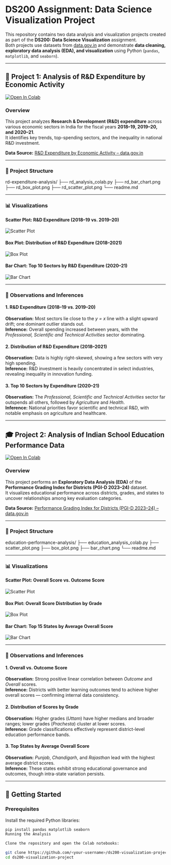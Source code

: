 # DS200 Assignment: Data Science Visualization Project  

This repository contains two data analysis and visualization projects created as part of the **DS200: Data Science Visualization** assignment.  
Both projects use datasets from [data.gov.in](https://data.gov.in) and demonstrate **data cleaning, exploratory data analysis (EDA), and visualization** using Python (`pandas`, `matplotlib`, and `seaborn`).

---

## 🔬 Project 1: Analysis of R&D Expenditure by Economic Activity  

[![Open In Colab](https://colab.research.google.com/assets/colab-badge.svg)](https://colab.research.google.com/drive/your_colab_link_here)

### Overview  
This project analyzes **Research & Development (R&D) expenditure** across various economic sectors in India for the fiscal years **2018–19, 2019–20, and 2020–21**.  
It identifies key trends, top-spending sectors, and the inequality in national R&D investment.

**Data Source:** [R&D Expenditure by Economic Activity – data.gov.in](https://data.gov.in/)

---

### 📂 Project Structure  
rd-expenditure-analysis/
├── rd_analysis_colab.py
├── rd_bar_chart.png
├── rd_box_plot.png
├── rd_scatter_plot.png
└── readme.md

---

### 📊 Visualizations  

#### Scatter Plot: R&D Expenditure (2018–19 vs. 2019–20)  
![Scatter Plot](rd_scatter_plot.png)

#### Box Plot: Distribution of R&D Expenditure (2018–2021)  
![Box Plot](rd_box_plot.png)

#### Bar Chart: Top 10 Sectors by R&D Expenditure (2020–21)  
![Bar Chart](rd_bar_chart.png)

---

### 🧠 Observations and Inferences  

#### 1. R&D Expenditure (2018–19 vs. 2019–20)
**Observation:** Most sectors lie close to the *y = x* line with a slight upward drift; one dominant outlier stands out.  
**Inference:** Overall spending increased between years, with the *Professional, Scientific and Technical Activities* sector dominating.

#### 2. Distribution of R&D Expenditure (2018–2021)
**Observation:** Data is highly right-skewed, showing a few sectors with very high spending.  
**Inference:** R&D investment is heavily concentrated in select industries, revealing inequality in innovation funding.

#### 3. Top 10 Sectors by Expenditure (2020–21)
**Observation:** The *Professional, Scientific and Technical Activities* sector far outspends all others, followed by *Agriculture* and *Health*.  
**Inference:** National priorities favor scientific and technical R&D, with notable emphasis on agriculture and healthcare.

---

## 🎓 Project 2: Analysis of Indian School Education Performance Data  

[![Open In Colab](https://colab.research.google.com/assets/colab-badge.svg)](https://colab.research.google.com/drive/your_colab_link_here)

### Overview  
This project performs an **Exploratory Data Analysis (EDA)** of the **Performance Grading Index for Districts (PGI-D 2023–24)** dataset.  
It visualizes educational performance across districts, grades, and states to uncover relationships among key evaluation categories.

**Data Source:** [Performance Grading Index for Districts (PGI-D 2023–24) – data.gov.in](https://data.gov.in/)

---

### 📂 Project Structure  
education-performance-analysis/
├── education_analysis_colab.py
├── scatter_plot.png
├── box_plot.png
├── bar_chart.png
└── readme.md


---

### 📊 Visualizations  

#### Scatter Plot: Overall Score vs. Outcome Score  
![Scatter Plot](scatter_plot.png)

#### Box Plot: Overall Score Distribution by Grade  
![Box Plot](box_plot.png)

#### Bar Chart: Top 15 States by Average Overall Score  
![Bar Chart](bar_chart.png)

---

### 🧠 Observations and Inferences  

#### 1. Overall vs. Outcome Score  
**Observation:** Strong positive linear correlation between *Outcome* and *Overall* scores.  
**Inference:** Districts with better learning outcomes tend to achieve higher overall scores — confirming internal data consistency.

#### 2. Distribution of Scores by Grade  
**Observation:** Higher grades (*Uttam*) have higher medians and broader ranges; lower grades (*Prachesta*) cluster at lower scores.  
**Inference:** Grade classifications effectively represent district-level education performance bands.

#### 3. Top States by Average Overall Score  
**Observation:** *Punjab*, *Chandigarh*, and *Rajasthan* lead with the highest average district scores.  
**Inference:** These states exhibit strong educational governance and outcomes, though intra-state variation persists.

---

## 🚀 Getting Started  

### Prerequisites  
Install the required Python libraries:
```bash
pip install pandas matplotlib seaborn
Running the Analysis

Clone the repository and open the Colab notebooks:

git clone https://github.com/<your-username>/ds200-visualization-project.git
cd ds200-visualization-project
